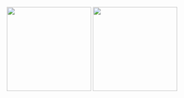 <p align="center">
  <img src="https://github-readme-stats.vercel.app/api?username=p7r0x7&theme=nightowl&show_icons=true&hide_border=true&count_private=true" height="195">
  <img src="https://github-readme-stats.vercel.app/api/top-langs/?username=p7r0x7&theme=nightowl&show_icons=true&hide_border=true&layout=compact" height="195">
</p>

